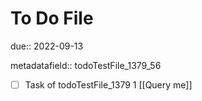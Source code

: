 # To Do File

due:: 2022-09-13

metadatafield:: todoTestFile_1379_56

- [ ] Task of todoTestFile_1379 1 [[Query me]]
